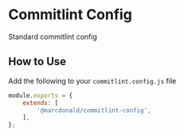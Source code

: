 # Commitlint Config

Standard commitlint config

## How to Use

Add the following to your `commitlint.config.js` file

```javascript
module.exports = {
	extends: [
		'@marcdonald/commitlint-config',
	],
};
```